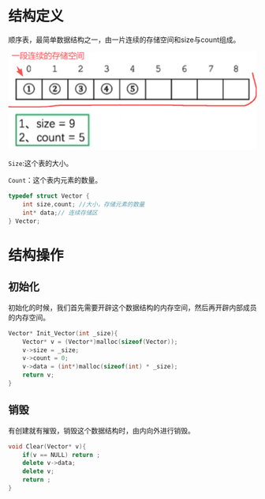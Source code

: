 # 结构定义

顺序表，最简单数据结构之一，由一片连续的存储空间和size与count组成。

![image-20251030225031028](./assets/image-20251030225031028.png)

`Size`:这个表的大小。

`Count`：这个表内元素的数量。



```c++
typedef struct Vector {
    int size,count; //大小，存储元素的数量
    int* data;// 连续存储区
} Vector;
```



# 结构操作

## 初始化

初始化的时候，我们首先需要开辟这个数据结构的内存空间，然后再开辟内部成员的内存空间。

```c++
Vector* Init_Vector(int _size){
    Vector* v = (Vector*)malloc(sizeof(Vector));
    v->size = _size;
    v->count = 0;
    v->data = (int*)malloc(sizeof(int) * _size);
    return v;
}
```

## 销毁

有创建就有摧毁，销毁这个数据结构时，由内向外进行销毁。

```c++
void Clear(Vector* v){
    if(v == NULL) return ;
    delete v->data;
    delete v;
    return ;
}
```

